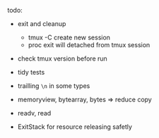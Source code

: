 

todo:

* exit and cleanup
    * tmux -C create new session
    * proc exit will detached from tmux session
* check tmux version before run
* tidy tests
* trailling `\n` in some types

* memoryview, bytearray, bytes => reduce copy
* readv, read
* ExitStack for resource releasing safetly
